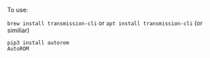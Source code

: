 To use:

`brew install transmission-cli` or `apt install transmission-cli` (or similiar)

```
pip3 install autorom
AutoROM
```
